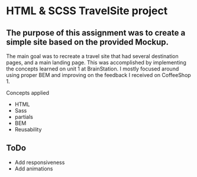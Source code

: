 # HTML & SCSS TravelSite project

## The purpose of this assignment was to create a simple site based on the provided Mockup.

The main goal was to recreate a travel site that had several destination pages, and a main landing page. This was accomplished by implementing the concepts learned on unit 1 at BrainStation. I mostly focused around using proper BEM and improving on the feedback I received on CoffeeShop 1.

Concepts applied

* HTML
* Sass
* partials
* BEM
* Reusability

## ToDo

* Add responsiveness
* Add animations